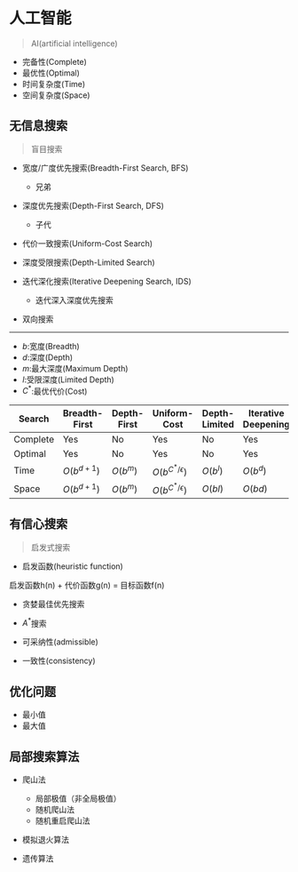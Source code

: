 
# 人工智能
> AI(artificial intelligence)

- 完备性(Complete)
- 最优性(Optimal)
- 时间复杂度(Time)
- 空间复杂度(Space)

## 无信息搜索
> 盲目搜索

- 宽度/广度优先搜索(Breadth-First Search, BFS)
    - 兄弟
- 深度优先搜索(Depth-First Search, DFS)
    - 子代



- 代价一致搜索(Uniform-Cost Search)
- 深度受限搜索(Depth-Limited Search)

- 迭代深化搜索(Iterative Deepening Search, IDS)
    - 迭代深入深度优先搜索

- 双向搜索

---

- $b$:宽度(Breadth)
- $d$:深度(Depth)
- $m$:最大深度(Maximum Depth)
- $l$:受限深度(Limited Depth)
- $C^*$:最优代价(Cost)

| Search | Breadth-First | Depth-First | Uniform-Cost | Depth-Limited | Iterative Deepening |
| - | - | - | - | - | - |
| Complete | Yes | No | Yes | No | Yes |
| Optimal | Yes | No | Yes | No | Yes |
| Time | $O(b^{d + 1})$ | $O(b^m)$ | $O(b^{C^* / \epsilon})$ | $O(b^l)$ | $O(b^d)$ |
| Space | $O(b^{d + 1})$ | $O(b^m)$ | $O(b^{C^* / \epsilon})$ | $O(bl)$ | $O(bd)$ |

## 有信心搜索
> 启发式搜索

- 启发函数(heuristic function)

启发函数h(n) + 代价函数g(n) = 目标函数f(n)

- 贪婪最佳优先搜索
- $A^*$搜索

- 可采纳性(admissible)
- 一致性(consistency)



## 优化问题
- 最小值
- 最大值


## 局部搜索算法
- 爬山法
    - 局部极值（非全局极值）
    - 随机爬山法
    - 随机重启爬山法

- 模拟退火算法

- 遗传算法